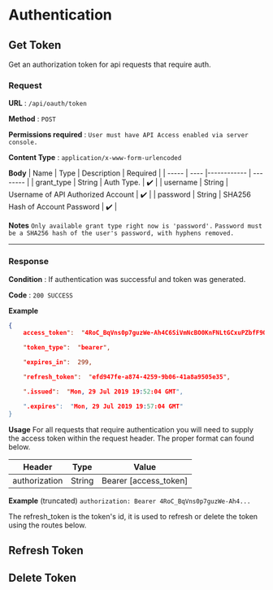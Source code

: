 # Authentication


## Get Token
Get an authorization token for api requests that require auth.

### Request
**URL** : `/api/oauth/token`

**Method** : `POST`

**Permissions required** : `User must have API Access enabled via server console.`

**Content Type** : `application/x-www-form-urlencoded`

**Body**
| Name  | Type | Description | Required |
| ----- | ---- |------------ | -------- |
| grant_type | String  | Auth Type. | :heavy_check_mark: |
| username | String  | Username of API Authorized Account | :heavy_check_mark: |
| password | String  | SHA256 Hash of Account Password | :heavy_check_mark: |


**Notes**
`Only available grant type right now is 'password'.`
`Password must be a SHA256 hash of the user's password, with hyphens removed.`

---

### Response

**Condition** : If authentication was successful and token was generated.

**Code** : `200 SUCCESS`

**Example**
```json
{
	access_token":  "4RoC_BqVns0p7guzWe-Ah4C6SiVmNcBO0KnFNLtGCxuPZbfF9QJnGc5zbrhM-EQ8c_fajWk076pyI-bjaUPsfyd_c2u5XLCANc4khfpTmq87ksvjDpMI87NVIWOCy1QAUTQoszf-CSkweyw-At31UjBUBTQ6iuidQcG-eZqdnecjKDWQ5vOBZpjI-Xlz7m8UZBjuEWf4sFIqbAnIQl54F8VSIr26QtcUROkUWepLFPqSa8ZO110vg5xefTy-wJmEwbn1zOAuSMR6yKah39GBU_xtkuHw1WaiJ_iSQLRiF7z-v0Ct1DYbMrmqaVdFI1xUwsrFN3WWgwpxxsXEBajcFkL9Ou7MSQBwWlI5sU4WlYJbKAGlaMJU9sohK5I3Q3B34UTub0xNdiyhqzn9E0HIep_RUzzE1YZhGmV3bBoV-cYTxSTfpTXIFuH9f8tbv-FPhylWY__hqndUKVpq4ez2n9HqfCdDi6HdYd1mcTyDTABdy248VeMPqiwKUl-95w87",

	"token_type":  "bearer",

	"expires_in":  299,

	"refresh_token":  "efd947fe-a874-4259-9b06-41a8a9505e35",

	".issued":  "Mon, 29 Jul 2019 19:52:04 GMT",

	".expires":  "Mon, 29 Jul 2019 19:57:04 GMT"
}
```


**Usage**
For all requests that require authentication you will need to supply the access token within the request header. The proper format can found below.

| Header | Type | Value | 
| ----- | ---- |------------ |
| authorization | String  | Bearer [access_token] |


**Example** (truncated)
`authorization: Bearer 4RoC_BqVns0p7guzWe-Ah4...`

The refresh_token is the token's id, it is used to refresh or delete the token using the routes below.



## Refresh Token


## Delete Token

